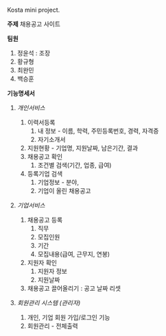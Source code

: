 Kosta mini project.

**주제**
채용공고 사이트

**팀원**
1. 정윤석 : 조장
2. 황규형
3. 최완민
4. 백승훈

**기능명세서**

1. *개인서비스*
    1. 이력서등록
        1. 내 정보 - 이름, 학력, 주민등록번호, 경력, 자격증
        2. 자기소개서
    2. 지원현황 - 기업명, 지원날짜, 남은기간, 결과
    3. 채용공고 확인
        1. 조건별  검색(기간, 업종, 급여)
    4. 등록기업 검색
        1. 기업정보 - 분야, 
        2. 기업이 올린 채용공고 

2. *기업서비스*
    1. 채용공고 등록
        1. 직무
        2. 모집인원
        3. 기간
        4. 모집내용(급여, 근무지, 연봉) 
    2. 지원자 확인
        1. 지원자 정보
        2. 지원날짜
    3. 채용공고 끌어올리기 : 공고 날짜 리셋
    
3.  *회원관리 시스템 (관리자)*
    1. 개인, 기업 회원 가입/로그인 기능
    2. 회원관리 - 전체출력


  
